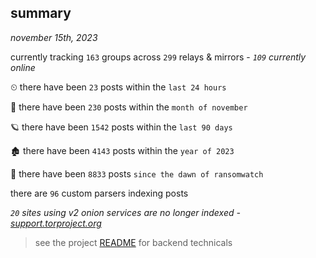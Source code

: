 
## summary
_november 15th, 2023_

currently tracking `163` groups across `299` relays & mirrors - _`109` currently online_

⏲ there have been `23` posts within the `last 24 hours`

🦈 there have been `230` posts within the `month of november`

🪐 there have been `1542` posts within the `last 90 days`

🏚 there have been `4143` posts within the `year of 2023`

🦕 there have been `8833` posts `since the dawn of ransomwatch`

there are `96` custom parsers indexing posts

_`20` sites using v2 onion services are no longer indexed - [support.torproject.org](https://support.torproject.org/onionservices/v2-deprecation/)_

> see the project [README](https://github.com/joshhighet/ransomwatch#ransomwatch--) for backend technicals
